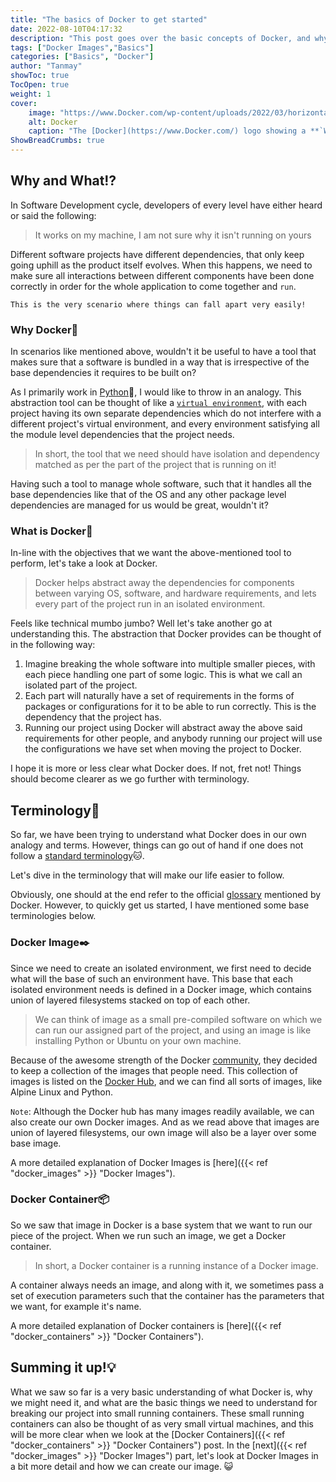 ```yaml
---
title: "The basics of Docker to get started"
date: 2022-08-10T04:17:32
description: "This post goes over the basic concepts of Docker, and why we might want to use it for our software!"
tags: ["Docker Images","Basics"]
categories: ["Basics", "Docker"]
author: "Tanmay"
showToc: true
TocOpen: true
weight: 1
cover:
    image: "https://www.Docker.com/wp-content/uploads/2022/03/horizontal-logo-monochromatic-white.png"
    alt: Docker
    caption: "The [Docker](https://www.Docker.com/) logo showing a **`Whale`** as a Docker to dock **`containers`** for us"
ShowBreadCrumbs: true
---
```

 ## Why and What⁉️
️In Software Development cycle, developers of every level have either heard or said the following:
> It works on my machine, I am not sure why it isn't running on yours

Different software projects have different dependencies, that only keep going uphill as the product itself evolves.
When this happens, we need to make sure all interactions between different components have been done correctly in 
order for the whole application to come together and `run`.

`This is the very scenario where things can fall apart very easily!`

### Why Docker🤔

In scenarios like mentioned above, wouldn't it be useful to have a tool that makes sure that a software is bundled 
in a way that is irrespective of the base dependencies it requires to be built on?

As I primarily work in [Python](https://www.python.org/)🐍, I would like to throw in an analogy. This abstraction tool 
can be thought of like a [`virtual environment`](https://github.com/pyenv/pyenv-virtualenv), with each project having 
its own separate dependencies which do not interfere with a different project's virtual environment, and every 
environment satisfying all the module level dependencies that the project needs.

> In short, the tool that we need should have isolation and dependency matched as per the part of the project that is 
> running on it!

Having such a tool to manage whole software, such that it handles all the base dependencies like that of the OS and any 
other package level dependencies are managed for us would be great, wouldn't it?

### What is Docker🐳

In-line with the objectives that we want the above-mentioned tool to perform, let's take a look at Docker. 

>Docker helps abstract away the dependencies for components between varying OS, software, and hardware requirements, 
> and lets every part of the project run in an isolated environment.

Feels like technical mumbo jumbo? Well let's take another go at understanding this. The abstraction that Docker provides
can be thought of in the following way:

1) Imagine breaking the whole software into multiple smaller pieces, with each piece handling one part of 
some logic. This is what we call an isolated part of the project.
2) Each part will naturally have a set of requirements in the forms of packages or configurations for it to be able to 
run correctly. This is the dependency that the project has.
3) Running our project using Docker will abstract away the above said requirements for other people, and anybody running
 our project will use the configurations we have set when moving the project to Docker.

I hope it is more or less clear what Docker does. If not, fret not! Things should become clearer as we go further with
terminology.

## Terminology📖

So far, we have been trying to understand what Docker does in our own analogy and terms. However, things can go out of 
hand if one does not follow a [standard terminology](http://www.computing.surrey.ac.uk/ai/pointer/report/section1.html)🐱.

Let's dive in the terminology that will make our life easier to follow.

Obviously, one should at the end refer to the official [glossary](https://docs.Docker.com/glossary/#image) mentioned by 
Docker. However, to quickly get us started, I have mentioned some base terminologies below. 

### Docker Image✒️

Since we need to create an isolated environment, we first need to decide what will the base of such an environment have. 
This base that each isolated environment needs is defined in a Docker image, which contains union of layered filesystems
stacked on top of each other. 

>We can think of image as a small pre-compiled software on which we can run our assigned part of the project, 
> and using an image is like installing Python or Ubuntu on your own machine.

Because of the awesome strength of the Docker [community](https://www.docker.com/community/), they decided to keep a 
collection of the images that people need. This collection of images is listed on the 
[Docker Hub](https://hub.docker.com/), and we can find all sorts of images, like Alpine Linux and Python.

`Note`: Although the Docker hub has many images readily available, we can also create our own Docker images. And as we 
read above that images are union of layered filesystems, our own image will also be a layer over some base image.

A more detailed explanation of Docker Images is [here]({{< ref "docker_images" >}} "Docker Images").

### Docker Container📦

So we saw that image in Docker is a base system that we want to run our piece of the project. When we run such an image,
we get a Docker container. 
>In short, a Docker container is a running instance of a Docker image. 

A container always needs an image, and along with it, we sometimes pass a set of execution parameters such that the 
container has the parameters that we want, for example it's name.

A more detailed explanation of Docker containers is [here]({{< ref "docker_containers" >}} "Docker Containers").

## Summing it up!💡

What we saw so far is a very basic understanding of what Docker is, why we might need it, and what are the basic things 
we need to understand for breaking our project into small running containers. These small running containers can also
be thought of as very small virtual machines, and this will be more clear when we look at the 
[Docker Containers]({{< ref "docker_containers" >}} "Docker Containers") post. In the 
[next]({{< ref "docker_images" >}} "Docker Images") part, let's look at Docker Images in a bit more detail and how we 
can create our image. 😺